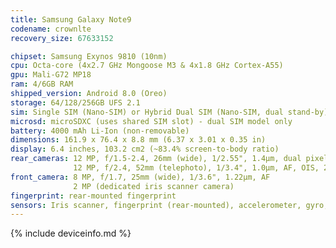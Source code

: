 ```yaml
---
title: Samsung Galaxy Note9
codename: crownlte
recovery_size: 67633152

chipset: Samsung Exynos 9810 (10nm)
cpu: Octa-core (4x2.7 GHz Mongoose M3 & 4x1.8 GHz Cortex-A55)
gpu: Mali-G72 MP18
ram: 4/6GB RAM
shipped_version: Android 8.0 (Oreo)
storage: 64/128/256GB UFS 2.1
sim: Single SIM (Nano-SIM) or Hybrid Dual SIM (Nano-SIM, dual stand-by)
microsd: microSDXC (uses shared SIM slot) - dual SIM model only
battery: 4000 mAh Li-Ion (non-removable)
dimensions: 161.9 x 76.4 x 8.8 mm (6.37 x 3.01 x 0.35 in)
display: 6.4 inches, 103.2 cm2 (~83.4% screen-to-body ratio)
rear_cameras: 12 MP, f/1.5-2.4, 26mm (wide), 1/2.55", 1.4µm, dual pixel PDAF, OIS
              12 MP, f/2.4, 52mm (telephoto), 1/3.4", 1.0µm, AF, OIS, 2x optical zoom
front_camera: 8 MP, f/1.7, 25mm (wide), 1/3.6", 1.22µm, AF
              2 MP (dedicated iris scanner camera)
fingerprint: rear-mounted fingerprint
sensors: Iris scanner, fingerprint (rear-mounted), accelerometer, gyro, proximity, compass, barometer, heart rate, SpO2
---
```


{% include deviceinfo.md %}
